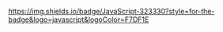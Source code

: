 https://img.shields.io/badge/JavaScript-323330?style=for-the-badge&logo=javascript&logoColor=F7DF1E
